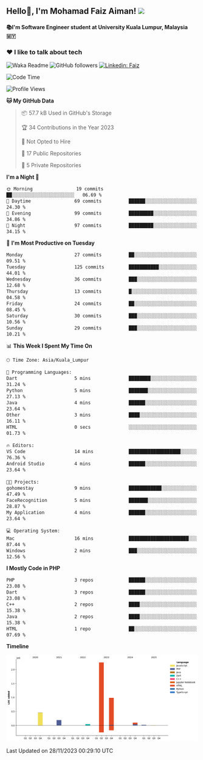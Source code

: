 <h2> Hello👋, I'm Mohamad Faiz Aiman! <img src="https://media.giphy.com/media/12oufCB0MyZ1Go/giphy.gif" width="50"></h2>

#### 📚I'm Software Engineer student at University Kuala Lumpur, Malaysia 🇲🇾
###  ❤️ I like to talk about tech 


![Waka Readme](https://github.com/anmol098/anmol098/workflows/Waka%20Readme/badge.svg)
![GitHub followers](https://img.shields.io/github/followers/faizaiman?label=Follow&style=social)
[![Linkedin: Faiz](https://img.shields.io/badge/-Faiz-blue?style=flat-square&logo=Linkedin&logoColor=white&link=https://www.linkedin.com/in/mohamad-faiz-aiman-623747192/)](https://www.linkedin.com/in/mohamad-faiz-aiman-623747192/)

<!--START_SECTION:waka-->
![Code Time](http://img.shields.io/badge/Code%20Time-169%20hrs%2030%20mins-blue)

![Profile Views](http://img.shields.io/badge/Profile%20Views-101-blue)

**🐱 My GitHub Data** 

> 📦 57.7 kB Used in GitHub's Storage 
 > 
> 🏆 34 Contributions in the Year 2023
 > 
> 🚫 Not Opted to Hire
 > 
> 📜 17 Public Repositories 
 > 
> 🔑 5 Private Repositories 
 > 
**I'm a Night 🦉** 

```text
🌞 Morning                19 commits          ██░░░░░░░░░░░░░░░░░░░░░░░   06.69 % 
🌆 Daytime                69 commits          ██████░░░░░░░░░░░░░░░░░░░   24.30 % 
🌃 Evening                99 commits          █████████░░░░░░░░░░░░░░░░   34.86 % 
🌙 Night                  97 commits          █████████░░░░░░░░░░░░░░░░   34.15 % 
```
📅 **I'm Most Productive on Tuesday** 

```text
Monday                   27 commits          ██░░░░░░░░░░░░░░░░░░░░░░░   09.51 % 
Tuesday                  125 commits         ███████████░░░░░░░░░░░░░░   44.01 % 
Wednesday                36 commits          ███░░░░░░░░░░░░░░░░░░░░░░   12.68 % 
Thursday                 13 commits          █░░░░░░░░░░░░░░░░░░░░░░░░   04.58 % 
Friday                   24 commits          ██░░░░░░░░░░░░░░░░░░░░░░░   08.45 % 
Saturday                 30 commits          ███░░░░░░░░░░░░░░░░░░░░░░   10.56 % 
Sunday                   29 commits          ███░░░░░░░░░░░░░░░░░░░░░░   10.21 % 
```


📊 **This Week I Spent My Time On** 

```text
🕑︎ Time Zone: Asia/Kuala_Lumpur

💬 Programming Languages: 
Dart                     5 mins              ████████░░░░░░░░░░░░░░░░░   31.24 % 
Python                   5 mins              ███████░░░░░░░░░░░░░░░░░░   27.13 % 
Java                     4 mins              ██████░░░░░░░░░░░░░░░░░░░   23.64 % 
Other                    3 mins              ████░░░░░░░░░░░░░░░░░░░░░   16.11 % 
HTML                     0 secs              ░░░░░░░░░░░░░░░░░░░░░░░░░   01.73 % 

🔥 Editors: 
VS Code                  14 mins             ███████████████████░░░░░░   76.36 % 
Android Studio           4 mins              ██████░░░░░░░░░░░░░░░░░░░   23.64 % 

🐱‍💻 Projects: 
gohomestay               9 mins              ████████████░░░░░░░░░░░░░   47.49 % 
FaceRecognition          5 mins              ███████░░░░░░░░░░░░░░░░░░   28.87 % 
My Application           4 mins              ██████░░░░░░░░░░░░░░░░░░░   23.64 % 

💻 Operating System: 
Mac                      16 mins             ██████████████████████░░░   87.44 % 
Windows                  2 mins              ███░░░░░░░░░░░░░░░░░░░░░░   12.56 % 
```

**I Mostly Code in PHP** 

```text
PHP                      3 repos             ██████░░░░░░░░░░░░░░░░░░░   23.08 % 
Dart                     3 repos             ██████░░░░░░░░░░░░░░░░░░░   23.08 % 
C++                      2 repos             ████░░░░░░░░░░░░░░░░░░░░░   15.38 % 
Java                     2 repos             ████░░░░░░░░░░░░░░░░░░░░░   15.38 % 
HTML                     1 repo              ██░░░░░░░░░░░░░░░░░░░░░░░   07.69 % 
```



**Timeline**

![Lines of Code chart](https://raw.githubusercontent.com/faizaiman/faizaiman/main/assets/bar_graph.png)


 Last Updated on 28/11/2023 00:29:10 UTC
<!--END_SECTION:waka-->
